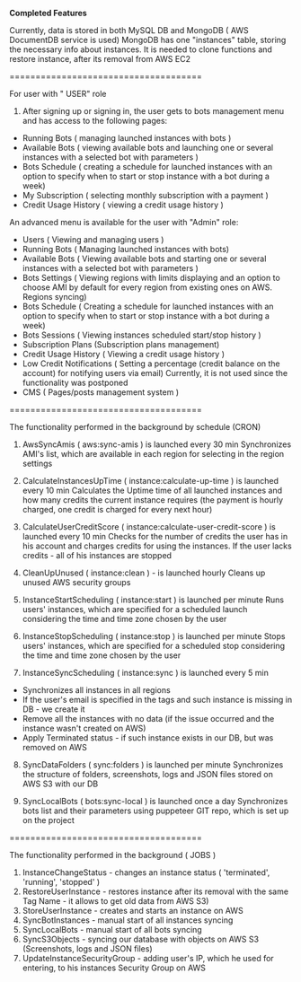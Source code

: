 **Completed Features**

Currently, data is stored in both MySQL DB and MongoDB ( AWS DocumentDB service is used) 
MongoDB has one "instances" table, storing the necessary info about instances. It is needed to clone functions and restore instance, after its removal from AWS EC2 

=====================================

For user with " USER" role 
1) After signing up or signing in, the user gets to bots management menu and has access to the following pages:
- Running Bots ( managing launched instances with bots )
- Available Bots ( viewing available bots and launching one or several instances with a selected bot with parameters )
- Bots Schedule ( creating a schedule for launched instances with an option to specify when to start or stop instance with a bot during a week)
- My Subscription ( selecting monthly subscription with a payment )
- Credit Usage History ( viewing a credit usage history )

An advanced menu is available for the user with "Admin" role: 

- Users ( Viewing and managing users )
- Running Bots ( Managing launched instances with bots)
- Available Bots ( Viewing available bots and starting one or several instances with a selected bot with parameters )
- Bots Settings ( Viewing regions with limits displaying and an option to choose AMI by default for every region from existing ones on AWS. Regions syncing) 
- Bots Schedule ( Creating a schedule for launched instances with an option to specify when to start or stop instance with a bot during a week)
- Bots Sessions ( Viewing instances scheduled start/stop history )
- Subscription Plans (Subscription plans management)
- Credit Usage History ( Viewing a credit usage history )
- Low Credit Notifications ( Setting a percentage (credit balance on the account) for notifying users via email) Currently, it is not used since the functionality was postponed
- CMS ( Pages/posts management system )

=====================================

The functionality performed in the background by schedule (CRON) 
1) AwsSyncAmis ( aws:sync-amis ) is launched every 30 min 
Synchronizes AMI's list, which are available in each region for selecting in the region settings 

2) CalculateInstancesUpTime ( instance:calculate-up-time ) is launched every 10 min 
Calculates the Uptime time of all launched instances and how many credits the current instance requires (the payment is hourly charged, one credit is charged for every next hour) 

3) CalculateUserCreditScore ( instance:calculate-user-credit-score ) is launched every 10 min 
Checks for the number of credits the user has in his account and charges credits for using the instances. If the user lacks credits - all of his instances are stopped 

4) CleanUpUnused ( instance:clean ) - is launched hourly 
Cleans up unused AWS security groups

5) InstanceStartScheduling ( instance:start ) is launched per minute 
Runs users' instances, which are specified for a scheduled launch considering the time and time zone chosen by the user 

6) InstanceStopScheduling ( instance:stop ) is launched per minute 
Stops users' instances, which are specified for a scheduled stop considering the time and time zone chosen by the user 

7) InstanceSyncScheduling ( instance:sync ) is launched every 5 min 

- Synchronizes all instances in all regions 
- If the user's email is specified in the tags and such instance is missing in DB - we create it 
- Remove all the instances with no data (if the issue occurred and the instance wasn't created on AWS) 
- Apply Terminated status - if such instance exists in our DB, but was removed on AWS 

8) SyncDataFolders ( sync:folders ) is launched per minute 
Synchronizes the structure of folders, screenshots, logs and JSON files stored on AWS S3 with our DB 

9) SyncLocalBots ( bots:sync-local ) is launched once a day 
Synchronizes bots list and their parameters using puppeteer GIT repo, which is set up on the project 

=====================================

The functionality performed in the background ( JOBS )

1) InstanceChangeStatus - changes an instance status ( 'terminated', 'running', 'stopped' )
2) RestoreUserInstance - restores instance after its removal with the same Tag Name - it allows
to get old data from AWS S3)
3) StoreUserInstance - creates and starts an instance on AWS 
4) SyncBotInstances - manual start of all instances syncing
5) SyncLocalBots - manual start of all bots syncing
6) SyncS3Objects - syncing our database with objects on AWS S3 (Screenshots, logs and JSON files)
7) UpdateInstanceSecurityGroup - adding user's IP, which he used for entering,
to his instances Security Group on AWS 
